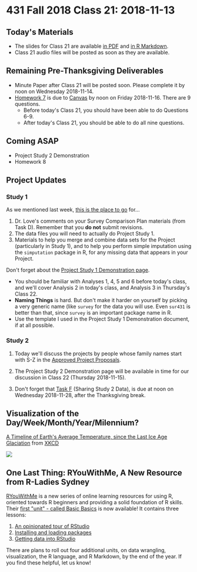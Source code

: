 # 431 Fall 2018 Class 21: 2018-11-13

## Today's Materials

- The slides for Class 21 are available [in PDF](https://github.com/THOMASELOVE/431-2018/blob/master/slides/class21/431_class-21-slides_2018.pdf) and [in R Markdown](https://github.com/THOMASELOVE/THOMASELOVE/431-2018/master/slides/class21/431_class-21-slides_2018.Rmd).
- Class 21 audio files will be posted as soon as they are available.

## Remaining Pre-Thanksgiving Deliverables

- Minute Paper after Class 21 will be posted soon. Please complete it by noon on Wednesday 2018-11-14.
- [Homework 7](https://github.com/THOMASELOVE/431-2018/blob/master/homework/Homework6/431-2018-hw7.md) is due to [Canvas](https://canvas.case.edu/) by noon on Friday 2018-11-16. There are 9 questions.
    - Before today's Class 21, you should have been able to do Questions 6-9.
    - After today's Class 21, you should be able to do all nine questions.

## Coming ASAP

- Project Study 2 Demonstration
- Homework 8

## Project Updates

### Study 1

As we mentioned last week, [this is the place to go](https://github.com/THOMASELOVE/431-2018-project/tree/master/survey-results) for...

1. Dr. Love's comments on your Survey Comparison Plan materials (from Task D). Remember that you **do not** submit revisions.
2. The data files you will need to actually do Project Study 1.
3. Materials to help you merge and combine data sets for the Project (particularly in Study 1), and to help you perform simple imputation using the `simputation` package in R, for any missing data that appears in your Project.

Don't forget about the [Project Study 1 Demonstration page](https://github.com/THOMASELOVE/431-2018-project/tree/master/demo_study1).

- You should be familiar with Analyses 1, 4, 5 and 6 before today's class, and we'll cover Analysis 2 in today's class, and Analysis 3 in Thursday's Class 22.
- **Naming Things** is hard. But don't make it harder on yourself by picking a very generic name (like `survey` for the data you will use. Even `sur431` is better than that, since `survey` is an important package name in R.
- Use the template I used in the Project Study 1 Demonstration document, if at all possible.

### Study 2

1. Today we'll discuss the projects by people whose family names start with S-Z in the [Approved Project Proposals](https://github.com/THOMASELOVE/431-2018-project/blob/master/OKtaskA.md#s-v).

2. The Project Study 2 Demonstration page will be available in time for our discussion in Class 22 (Thursday 2018-11-15).

3. Don't forget that [Task F](https://thomaselove.github.io/431-2018-project/taskF.html) (Sharing Study 2 Data), is due at noon on Wednesday 2018-11-28, after the Thanksgiving break.

## Visualization of the Day/Week/Month/Year/Milennium?

[A Timeline of Earth's Average Temperature, since the Last Ice Age Glaciation](https://xkcd.com/1732/) from [XKCD](https://xkcd.com/)

![](https://imgs.xkcd.com/comics/earth_temperature_timeline.png)

## One Last Thing: RYouWithMe, A New Resource from R-Ladies Sydney

[RYouWithMe](https://rladiessydney.org/ryouwithme) is a new series of online learning resources for using R, oriented towards R beginners and providing a solid foundation of R skills. Their [first "unit" - called Basic Basics](https://rladiessydney.org/post/2018/11/05/basicbasics/) is now available! It contains three lessons:

1. [An opinionated tour of RStudio](https://rladiessydney.org/post/2018/11/05/basicbasics-1/)
2. [Installing and loading packages](https://rladiessydney.org/post/2018/11/05/basicbasics-2/)
3. [Getting data into RStudio](https://rladiessydney.org/post/2018/11/05/basicbasics-3/)

There are plans to roll out four additional units, on data wrangling, visualization, the R language, and R Markdown, by the end of the year. If you find these helpful, let us know!
